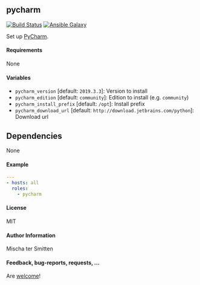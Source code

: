 ## pycharm

[![Build Status](https://travis-ci.org/Oefenweb/ansible-pycharm.svg?branch=master)](https://travis-ci.org/Oefenweb/ansible-pycharm)
[![Ansible Galaxy](http://img.shields.io/badge/ansible--galaxy-pycharm-blue.svg)](https://galaxy.ansible.com/Oefenweb/pycharm)

Set up [PyCharm](https://www.jetbrains.com/pycharm/).

#### Requirements

None

#### Variables

* `pycharm_version` [default: `2019.3.3`]: Version to install
* `pycharm_edition` [default: `community`]: Edition to install (e.g. `community`)
* `pycharm_install_prefix` [default: `/opt`]: Install prefix
* `pycharm_download_url` [default: `http://download.jetbrains.com/python`]: Download url

## Dependencies

None

#### Example

```yaml
---
- hosts: all
  roles:
    - pycharm
```

#### License

MIT

#### Author Information

Mischa ter Smitten

#### Feedback, bug-reports, requests, ...

Are [welcome](https://github.com/Oefenweb/ansible-pycharm/issues)!
